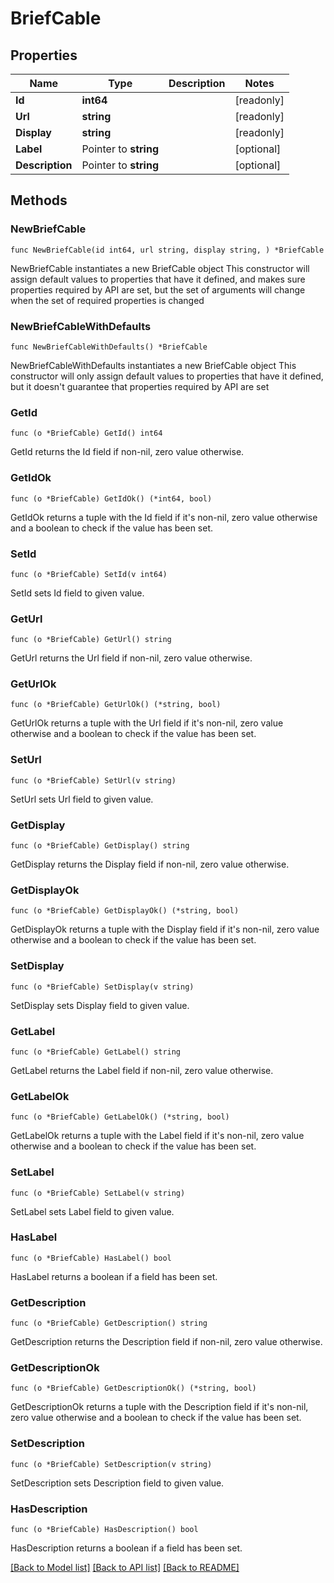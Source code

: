# BriefCable

## Properties

Name | Type | Description | Notes
------------ | ------------- | ------------- | -------------
**Id** | **int64** |  | [readonly] 
**Url** | **string** |  | [readonly] 
**Display** | **string** |  | [readonly] 
**Label** | Pointer to **string** |  | [optional] 
**Description** | Pointer to **string** |  | [optional] 

## Methods

### NewBriefCable

`func NewBriefCable(id int64, url string, display string, ) *BriefCable`

NewBriefCable instantiates a new BriefCable object
This constructor will assign default values to properties that have it defined,
and makes sure properties required by API are set, but the set of arguments
will change when the set of required properties is changed

### NewBriefCableWithDefaults

`func NewBriefCableWithDefaults() *BriefCable`

NewBriefCableWithDefaults instantiates a new BriefCable object
This constructor will only assign default values to properties that have it defined,
but it doesn't guarantee that properties required by API are set

### GetId

`func (o *BriefCable) GetId() int64`

GetId returns the Id field if non-nil, zero value otherwise.

### GetIdOk

`func (o *BriefCable) GetIdOk() (*int64, bool)`

GetIdOk returns a tuple with the Id field if it's non-nil, zero value otherwise
and a boolean to check if the value has been set.

### SetId

`func (o *BriefCable) SetId(v int64)`

SetId sets Id field to given value.


### GetUrl

`func (o *BriefCable) GetUrl() string`

GetUrl returns the Url field if non-nil, zero value otherwise.

### GetUrlOk

`func (o *BriefCable) GetUrlOk() (*string, bool)`

GetUrlOk returns a tuple with the Url field if it's non-nil, zero value otherwise
and a boolean to check if the value has been set.

### SetUrl

`func (o *BriefCable) SetUrl(v string)`

SetUrl sets Url field to given value.


### GetDisplay

`func (o *BriefCable) GetDisplay() string`

GetDisplay returns the Display field if non-nil, zero value otherwise.

### GetDisplayOk

`func (o *BriefCable) GetDisplayOk() (*string, bool)`

GetDisplayOk returns a tuple with the Display field if it's non-nil, zero value otherwise
and a boolean to check if the value has been set.

### SetDisplay

`func (o *BriefCable) SetDisplay(v string)`

SetDisplay sets Display field to given value.


### GetLabel

`func (o *BriefCable) GetLabel() string`

GetLabel returns the Label field if non-nil, zero value otherwise.

### GetLabelOk

`func (o *BriefCable) GetLabelOk() (*string, bool)`

GetLabelOk returns a tuple with the Label field if it's non-nil, zero value otherwise
and a boolean to check if the value has been set.

### SetLabel

`func (o *BriefCable) SetLabel(v string)`

SetLabel sets Label field to given value.

### HasLabel

`func (o *BriefCable) HasLabel() bool`

HasLabel returns a boolean if a field has been set.

### GetDescription

`func (o *BriefCable) GetDescription() string`

GetDescription returns the Description field if non-nil, zero value otherwise.

### GetDescriptionOk

`func (o *BriefCable) GetDescriptionOk() (*string, bool)`

GetDescriptionOk returns a tuple with the Description field if it's non-nil, zero value otherwise
and a boolean to check if the value has been set.

### SetDescription

`func (o *BriefCable) SetDescription(v string)`

SetDescription sets Description field to given value.

### HasDescription

`func (o *BriefCable) HasDescription() bool`

HasDescription returns a boolean if a field has been set.


[[Back to Model list]](../README.md#documentation-for-models) [[Back to API list]](../README.md#documentation-for-api-endpoints) [[Back to README]](../README.md)


